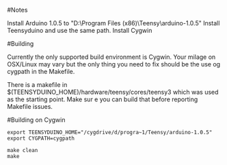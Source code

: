 #Notes

Install Arduino 1.0.5 to "D:\Program Files (x86)\Teensy\arduino-1.0.5"
Install Teensyduino and use the same path.
Install Cygwin

#Building

Currently the only supported build environment is Cygwin.  Your milage on OSX/Linux may vary but the only thing you need
 to fix should be the use og cygpath in the Makefile.

There is a makefile in $(TEENSYDUINO_HOME)/hardware/teensy/cores/teensy3 which was used as the starting point.  Make sur
e you can build that before reporting Makefile issues.


#Building on Cygwin

    export TEENSYDUINO_HOME="/cygdrive/d/progra~1/Teensy/arduino-1.0.5"
    export CYGPATH=cygpath

    make clean
    make

